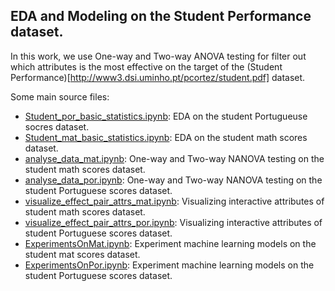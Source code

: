 EDA and Modeling on the Student Performance dataset.
----

In this work, we use One-way and Two-way ANOVA testing for filter out which attributes is the most effective on the target of the (Student Performance)[http://www3.dsi.uminho.pt/pcortez/student.pdf] dataset.

Some main source files:
+ [Student_por_basic_statistics.ipynb](Student_por_basic_statistics.ipynb): EDA on the student Portugueuse socres dataset.
+ [Student_mat_basic_statistics.ipynb](Student_mat_basic_statistics.ipynb): EDA on the student math scores dataset.
+ [analyse_data_mat.ipynb](analyse_data_mat.ipynb): One-way and Two-way NANOVA testing on the student math scores dataset.
+ [analyse_data_por.ipynb](analyse_data_por.ipynb): One-way and Two-way NANOVA testing on the student Portuguese scores dataset.
+ [visualize_effect_pair_attrs_mat.ipynb](visualize_effect_pair_attrs_mat.ipynb): Visualizing interactive attributes of student math scores dataset.
+ [visualize_effect_pair_attrs_por.ipynb](visualize_effect_pair_attrs_por.ipynb): Visualizing interactive attributes of student Portuguese scores dataset.
+ [ExperimentsOnMat.ipynb](ExperimentsOnMat.ipynb): Experiment machine learning models on the student mat scores dataset.
+ [ExperimentsOnPor.ipynb](ExperimentsOnMat.ipynb): Experiment machine learning models on the student Portuguese scores dataset.